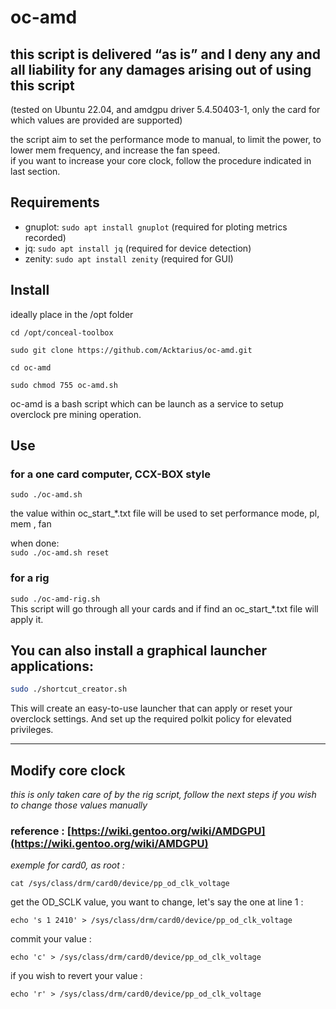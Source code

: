 # oc-amd

## this script is delivered “as is” and I deny any and all liability for any damages arising out of using this script  
(tested on Ubuntu 22.04, and amdgpu driver 5.4.50403-1, only the card for which values are provided are supported)

the script aim to set the performance mode to manual, to limit the power, to lower mem frequency, and increase the fan speed.  
if you want to increase your core clock, follow the procedure indicated in last section.

## Requirements

- gnuplot: `sudo apt install gnuplot` (required for ploting metrics recorded)
- jq: `sudo apt install jq` (required for device detection)
- zenity: `sudo apt install zenity` (required for GUI)

## Install
ideally place in the /opt folder

`cd /opt/conceal-toolbox`

```
sudo git clone https://github.com/Acktarius/oc-amd.git
```
`cd oc-amd`

`sudo chmod 755 oc-amd.sh`


oc-amd is a bash script which can be launch as a service to setup overclock pre mining operation.

## Use
### for a one card computer, CCX-BOX style
`sudo ./oc-amd.sh`  

the value within oc_start_*.txt file will be used to set performance mode, pl, mem , fan

when done:  
`sudo ./oc-amd.sh reset`
###

### for a rig  
`sudo ./oc-amd-rig.sh`  
This script will go through all your cards and if find an oc_start_*.txt file will apply it.

## You can also install a graphical launcher applications:
```bash
sudo ./shortcut_creator.sh
```
This will create an easy-to-use launcher that can apply or reset your overclock settings.
And set up the required polkit policy for elevated privileges.


---

## Modify core clock  
*this is only taken care of by the rig script, follow the next steps if you wish to change those values manually*  
### reference : [https://wiki.gentoo.org/wiki/AMDGPU](https://wiki.gentoo.org/wiki/AMDGPU)  
*exemple for card0, as root :*  
 ```
 cat /sys/class/drm/card0/device/pp_od_clk_voltage
 ```
 get the OD_SCLK value, you want to change, let's say the one at line 1 :  
 ```
 echo 's 1 2410' > /sys/class/drm/card0/device/pp_od_clk_voltage
 ```
 commit your value :  
 ```
 echo 'c' > /sys/class/drm/card0/device/pp_od_clk_voltage
```
if you wish to revert your value :  
```
echo 'r' > /sys/class/drm/card0/device/pp_od_clk_voltage
```
```